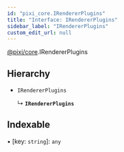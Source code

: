 ```yaml
---
id: "pixi_core.IRendererPlugins"
title: "Interface: IRendererPlugins"
sidebar_label: "IRendererPlugins"
custom_edit_url: null
---
```


[@pixi/core](../modules/pixi_core.md).IRendererPlugins

## Hierarchy

- `IRendererPlugins`

  ↳ **`IRendererPlugins`**

## Indexable

▪ [key: `string`]: `any`
